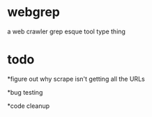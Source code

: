 webgrep
=======

a web crawler grep esque tool type thing

todo
====
*figure out why scrape isn't getting all the URLs

*bug testing

*code cleanup